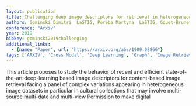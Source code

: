 ```yaml
---
layout: publication
title: Challenging deep image descriptors for retrieval in heterogeneous iconographic collections
authors: Gominski Dimitri  LaSTIG, Poreba Martyna  LaSTIG, Gouet-Brunet Valérie  LaSTIG, Chen Liming  LaSTIG
conference: "Arxiv"
year: 2019
bibkey: gominski2019challenging
additional_links:
  - {name: "Paper", url: "https://arxiv.org/abs/1909.08866"}
tags: ['ARXIV', 'Cross Modal', 'Deep Learning', 'Graph', 'Image Retrieval']
---
```

This article proposes to study the behavior of recent and efficient state-of-the-art deep-learning based image descriptors for content-based image retrieval facing a panel of complex variations appearing in heterogeneous image datasets in particular in cultural collections that may involve multi-source multi-date and multi-view Permission to make digital
